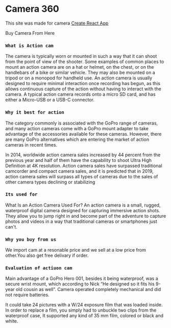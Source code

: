 # Camera 360

This site was made for camera  [Create React App](https://action-camera360.web.app/)

Buy Camera From Here

### `What is Action cam`
The camera is typically worn or mounted in such a way that it can shoot from the point of view of the shooter. Some examples of common places to mount an action camera are on a hat or helmet, on the chest, or on the handlebars of a bike or similar vehicle. They may also be mounted on a tripod or on a monopod for handheld use. An action camera is usually designed to require minimal interaction once recording has begun, as this allows continuous capture of the action without having to interact with the camera. A typical action camera records onto a micro SD card, and has either a Micro-USB or a USB-C connector.
### `Why it best for action`
The category commonly is associated with the GoPro range of cameras, and many action cameras come with a GoPro mount adapter to take advantage of the accessories available for these cameras. However, there are many GoPro alternatives which are entering the market of action cameras in recent times.

In 2014, worldwide action camera sales increased by 44 percent from the previous year and half of them have the capability to shoot Ultra High Definition at 4K resolution. Action camera sales have surpassed traditional camcorder and compact camera sales, and it is predicted that in 2019, action camera sales will surpass all types of cameras due to the sales of other camera types declining or stabilizing

### `Its used for`
What Is an Action Camera Used For? An action camera is a small, rugged, waterproof digital camera designed for capturing immersive action shots. They allow you to jump right in and become part of the adventure to capture photos and videos in a way that traditional cameras or smartphones just can't.
### `Why you buy from us`
We import cam at a resonable price and we sell at a low price from other.You also get free delivary if order.
### `Evaluation of actiuon cam`
Main advantage of a GoPro Hero 001, besides it being waterproof, was a secure wrist mount, which according to Nick “He designed so it fits his 9-year old cousin as well”. Camera operated completely mechanical and did not require batteries.

It could take 24 pictures with a W/24 exposure film that was loaded inside. In order to replace a film, you simply had to unbuckle two clips from the waterproof case, It supported any kind of 35 mm film, colored or black and white.

